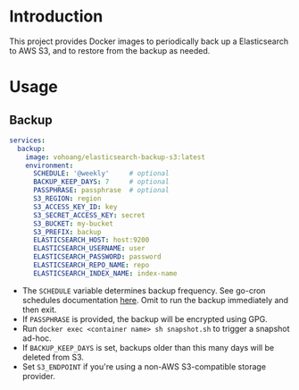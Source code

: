 # Introduction
This project provides Docker images to periodically back up a Elasticsearch to AWS S3, and to restore from the backup as needed.

# Usage
## Backup
```yaml
services:
  backup:
    image: vohoang/elasticsearch-backup-s3:latest
    environment:
      SCHEDULE: '@weekly'     # optional
      BACKUP_KEEP_DAYS: 7     # optional
      PASSPHRASE: passphrase  # optional
      S3_REGION: region
      S3_ACCESS_KEY_ID: key
      S3_SECRET_ACCESS_KEY: secret
      S3_BUCKET: my-bucket
      S3_PREFIX: backup
      ELASTICSEARCH_HOST: host:9200
      ELASTICSEARCH_USERNAME: user
      ELASTICSEARCH_PASSWORD: password
      ELASTICSEARCH_REPO_NAME: repo
      ELASTICSEARCH_INDEX_NAME: index-name
```

- The `SCHEDULE` variable determines backup frequency. See go-cron schedules documentation [here](http://godoc.org/github.com/robfig/cron#hdr-Predefined_schedules). Omit to run the backup immediately and then exit.
- If `PASSPHRASE` is provided, the backup will be encrypted using GPG.
- Run `docker exec <container name> sh snapshot.sh` to trigger a snapshot ad-hoc.
- If `BACKUP_KEEP_DAYS` is set, backups older than this many days will be deleted from S3.
- Set `S3_ENDPOINT` if you're using a non-AWS S3-compatible storage provider.


